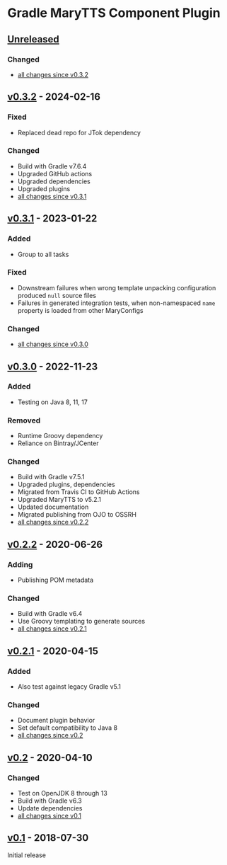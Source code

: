 Gradle MaryTTS Component Plugin
===============================

[Unreleased]
------------

### Changed

- [all changes since v0.3.2]

[v0.3.2] - 2024-02-16
---------------------

### Fixed

- Replaced dead repo for JTok dependency

### Changed

- Build with Gradle v7.6.4
- Upgraded GitHub actions
- Upgraded dependencies
- Upgraded plugins
- [all changes since v0.3.1]

[v0.3.1] - 2023-01-22
---------------------

### Added

- Group to all tasks

### Fixed

- Downstream failures when wrong template unpacking configuration produced `null` source files
- Failures in generated integration tests, when non-namespaced `name` property is loaded from other MaryConfigs

### Changed

- [all changes since v0.3.0]

[v0.3.0] - 2022-11-23
---------------------

### Added

- Testing on Java 8, 11, 17

### Removed

- Runtime Groovy dependency
- Reliance on Bintray/JCenter

### Changed

- Build with Gradle v7.5.1
- Upgraded plugins, dependencies
- Migrated from Travis CI to GitHub Actions
- Upgraded MaryTTS to v5.2.1
- Updated documentation
- Migrated publishing from OJO to OSSRH
- [all changes since v0.2.2]

[v0.2.2] - 2020-06-26
---------------------

### Adding

- Publishing POM metadata

### Changed

- Build with Gradle v6.4
- Use Groovy templating to generate sources
- [all changes since v0.2.1]

[v0.2.1] - 2020-04-15
---------------------

### Added

- Also test against legacy Gradle v5.1

### Changed

- Document plugin behavior
- Set default compatibility to Java 8
- [all changes since v0.2]

[v0.2] - 2020-04-10
-------------------

### Changed

- Test on OpenJDK 8 through 13
- Build with Gradle v6.3
- Update dependencies
- [all changes since v0.1]

[v0.1] - 2018-07-30
-------------------

Initial release

[Unreleased]: https://github.com/marytts/gradle-marytts-component-plugin
[all changes since v0.3.2]: https://github.com/marytts/gradle-marytts-component-plugin/compare/v0.3.2...HEAD
[v0.3.2]: https://github.com/marytts/gradle-marytts-component-plugin/releases/tag/v0.3.2
[all changes since v0.3.1]: https://github.com/marytts/gradle-marytts-component-plugin/compare/v0.3.1...v0.3.2
[v0.3.1]: https://github.com/marytts/gradle-marytts-component-plugin/releases/tag/v0.3.1
[all changes since v0.3.0]: https://github.com/marytts/gradle-marytts-component-plugin/compare/v0.3.0...v0.3.1
[v0.3.0]: https://github.com/marytts/gradle-marytts-component-plugin/releases/tag/v0.3.0
[all changes since v0.2.2]: https://github.com/marytts/gradle-marytts-component-plugin/compare/v0.2.2...v0.3.0
[v0.2.2]: https://github.com/marytts/gradle-marytts-component-plugin/releases/tag/v0.2.2
[all changes since v0.2.1]: https://github.com/marytts/gradle-marytts-component-plugin/compare/v0.2.1...v0.2.2
[v0.2.1]: https://github.com/marytts/gradle-marytts-component-plugin/releases/tag/v0.2.1
[all changes since v0.2]: https://github.com/marytts/gradle-marytts-component-plugin/compare/v0.2.1...v0.2
[v0.2]: https://github.com/marytts/gradle-marytts-component-plugin/releases/tag/v0.2
[all changes since v0.1]: https://github.com/marytts/gradle-marytts-component-plugin/compare/v0.1...v0.2
[v0.1]: https://github.com/marytts/gradle-marytts-component-plugin/releases/tag/v0.1
